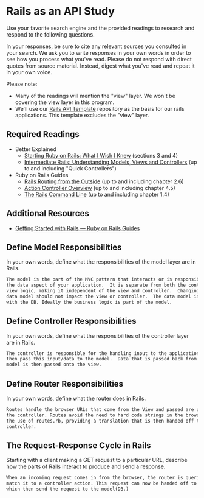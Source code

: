 # Rails as an API Study

Use your favorite search engine and the provided readings to research and
respond to the following questions.

In your responses, be sure to cite any relevant sources you consulted in your
search. We ask you to write responses in your own words in order to see how you
process what you've read. Please do not respond with direct quotes from source
material. Instead, digest what you've read and repeat it in your own voice.

Please note:

-   Many of the readings will mention the "view" layer. We won't be covering the
    view layer in this program.
-   We'll use our [Rails API Template](https://github.com/ga-wdi-boston/rails-api-template)
    repository as the basis for our rails applications.
    This template excludes the "view" layer.

## Required Readings

-   Better Explained
    -   [Starting Ruby on Rails: What I Wish I Knew](http://betterexplained.com/articles/starting-ruby-on-rails-what-i-wish-i-knew/)
        (sections 3 and 4)
    -   [Intermediate Rails: Understanding Models, Views and Controllers](http://betterexplained.com/articles/intermediate-rails-understanding-models-views-and-controllers/)
        (up to and including "Quick Controllers")
-   Ruby on Rails Guides
    -   [Rails Routing from the Outside](http://guides.rubyonrails.org/routing.html)
        (up to and including chapter 2.6)
    -   [Action Controller Overview](http://guides.rubyonrails.org/action_controller_overview.html)
        (up to and including chapter 4.5)
    -   [The Rails Command Line](http://guides.rubyonrails.org/command_line.html)
        (up to and including chapter 1.4)

## Additional Resources

-   [Getting Started with Rails — Ruby on Rails Guides](http://guides.rubyonrails.org/getting_started.html)

## Define Model Responsibilities

In your own words, define what the responsibilities of the model layer are in
Rails.

```md
The model is the part of the MVC pattern that interacts or is responsible for
the data aspect of your application.  It is separate from both the control and
view logic, making it independent of the view and controller.  Changing the
data model should not impact the view or controller.  The data model interacts
with the DB. Ideally the business logic is part of the model.
```

## Define Controller Responsibilities

In your own words, define what the responsibilities of the controller layer are
in Rails.

```md
The controller is responsible for the handling input to the application. It will
then pass this input/data to the model.  Data that is passed back from the
model is then passed onto the view.
```

## Define Router Responsibilities

In your own words, define what the router does in Rails.

```md
Routes handle the browser URLs that come from the View and passed are passed to
the controller. Routes avoid the need to hard code strings in the browser with
the use of routes.rb, providing a translation that is then handed off to the
controller.
```

## The Request-Response Cycle in Rails

Starting with a client making a GET request to a particular URL, describe how
the parts of Rails interact to produce and send a response.

```md
When an incoming request comes in from the browser, the router is queried to
match it to a controller action. This request can now be handed off to the controller
which then send the request to the model(DB.)
```

